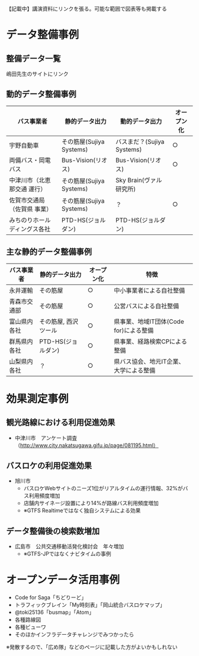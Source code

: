 【記載中】講演資料にリンクを張る。可能な範囲で図表等も掲載する

# データ整備事例

## 整備データ一覧

嶋田先生のサイトにリンク

## 動的データ整備事例

| バス事業者                   | 静的データ出力           | 動的データ出力             | オープン化 |
| ---------------------------- | ------------------------ | -------------------------- | ---------- |
| 宇野自動車                   | その筋屋(Sujiya Systems) | バスまだ？(Sujiya Systems) | ○          |
| 両備バス・岡電バス           | Bus-Vision(リオス)       | Bus-Vision(リオス)         | ○          |
| 中津川市（北恵那交通 運行）  | その筋屋(Sujiya Systems) | Sky Brain(ヴァル研究所)    |            |
| 佐賀市交通局（佐賀県 事業）  | その筋屋(Sujiya Systems) | ？                         | ○          |
| みちのりホールディングス各社 | PTD-HS(ジョルダン)       | PTD-HS(ジョルダン)         |            |

## 主な静的データ整備事例

| バス事業者   | 静的データ出力       | オープン化 | 特徴                                   |
| ------------ | -------------------- | ---------- | -------------------------------------- |
| 永井運輸     | その筋屋             | ○          | 中小事業者による自社整備               |
| 青森市交通部 | その筋屋             | ○          | 公営バスによる自社整備                 |
| 富山県内各社 | その筋屋, 西沢ツール | ○          | 県事業、地域IT団体(Code for)による整備 |
| 群馬県内各社 | PTD-HS(ジョルダン)   | ○          | 県事業、経路検索CPによる整備           |
| 山梨県内各社 | ？                   | ○          | 県バス協会、地元IT企業、大学による整備 |

# 効果測定事例

## 観光路線における利用促進効果

  * 中津川市　アンケート調査（http://www.city.nakatsugawa.gifu.jp/page/081195.html）

## バスロケの利用促進効果

* 旭川市
  * バスロケWebサイトのニーズ1位がリアルタイムの運行情報、32%がバス利用頻度増加
  * 店舗内サイネージ設置により14%が路線バス利用頻度増加
  * ※GTFS Realtimeではなく独自システムによる効果

## データ整備後の検索数増加

* 広島市　公共交通移動活発化検討会　年々増加
  * ※GTFS-JPではなくナビタイムの事例

# オープンデータ活用事例

* Code for Saga「ちどりーど」
* トラフィックブレイン「My時刻表」「岡山統合バスロケマップ」
* @toki25136「busmap」「Atom」
* 各種路線図
* 各種ビューワ
* そのほかインフラデータチャレンジでみつかったら

※発散するので、「広め隊」などのページに記載した方がよいかもしれない